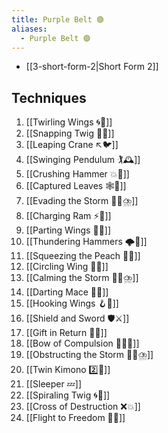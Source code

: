 ```yaml
---
title: Purple Belt 🟣
aliases:
  - Purple Belt 🟣
---
```

- [[3-short-form-2|Short Form 2]]

## Techniques

1. [[Twirling Wings 🌀🪽]]
2. [[Snapping Twig 🔄🌿]]
3. [[Leaping Crane ↖️🐦]]
4. [[Swinging Pendulum 🏌🕰️]]
5. [[Crushing Hammer 💥🔨]]
6. [[Captured Leaves 🕸️🍃]]
7. [[Evading the Storm 🏃‍♀️⛈️]]
8. [[Charging Ram ⚡🐏]]
9. [[Parting Wings 🥳🪽]]
10. [[Thundering Hammers 🌩️🔨]]
11. [[Squeezing the Peach 🤲🍑]]
12. [[Circling Wing 🔵🪽]]
13. [[Calming the Storm 🧘‍♀️⛈️]]
14. [[Darting Mace 🎯✊]]
15. [[Hooking Wings 🪝🪽]]
16. [[Shield and Sword 🛡️⚔️]]
17. [[Gift in Return 🎁🔄]]
18. [[Bow of Compulsion 🙇‍♂️🔗]]
19. [[Obstructing the Storm 🙅‍♂️⛈️]]
20. [[Twin Kimono 2️⃣👘]]
21. [[Sleeper 💤]]
22. [[Spiraling Twig 🌀🌿]]
23. [[Cross of Destruction ❌💥]]
24. [[Flight to Freedom 🛫🌈]]
